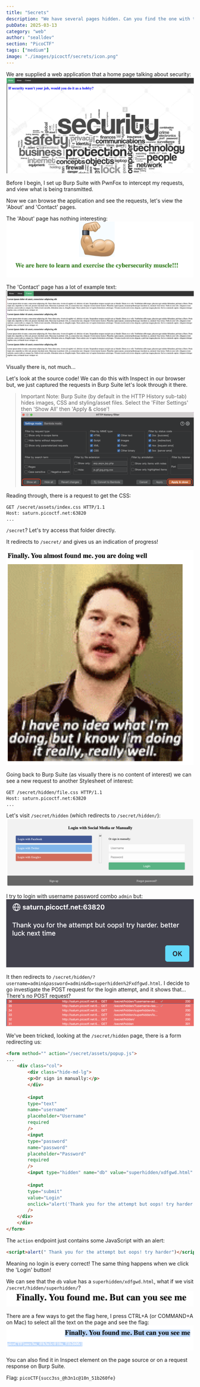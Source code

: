 ```yaml
---
title: "Secrets"
description: "We have several pages hidden. Can you find the one with the flag? The website is running here.\n\nHint: folders folders folders"
pubDate: 2025-03-13
category: "web"
author: "sealldev"
section: "PicoCTF"
tags: ["medium"]
image: "./images/picoctf/secrets/icon.png"
---
```


We are supplied a web application that a home page talking about security:
![home.png](images/picoctf/secrets/home.png)

Before I begin, I set up Burp Suite with PwnFox to intercept my requests, and view what is being transmitted.

Now we can browse the application and see the requests, let's view the 'About' and 'Contact' pages.

The 'About' page has nothing interesting:
![about.png](images/picoctf/secrets/about.png)

The 'Contact' page has a lot of example text:
![contact.png](images/picoctf/secrets/contact.png)

Visually there is, not much...

Let's look at the source code! We can do this with Inspect in our browser but, we just captured the requests in Burp Suite let's look through it there.

> Important Note: Burp Suite (by default in the HTTP History sub-tab) hides images, CSS and styling/asset files. Select the 'Filter Settings' then 'Show All' then 'Apply & close'!
> ![filtering.png](images/picoctf/secrets/filtering.png)

Reading through, there is a request to get the CSS:
```
GET /secret/assets/index.css HTTP/1.1
Host: saturn.picoctf.net:63820
...
```

`/secret`? Let's try access that folder directly.

It redirects to `/secret/` and gives us an indication of progress!

![secret.png](images/picoctf/secrets/secret.png)

Going back to Burp Suite (as visually there is no content of interest) we can see a new request to another Stylesheet of interest:
```
GET /secret/hidden/file.css HTTP/1.1
Host: saturn.picoctf.net:63820
...
```

Let's visit `/secret/hidden` (which redirects to `/secret/hidden/`):
![hidden.png](images/picoctf/secrets/hidden.png)

I try to login with username password combo `admin` but:
![adminadmin.png](images/picoctf/secrets/adminadmin.png)

It then redirects to `/secret/hidden/?username=admin&password=admin&db=superhidden%2Fxdfgwd.html`. I decide to go investigate the POST request for the login attempt, and it shows that... There's no POST request?
![requests.png](images/picoctf/secrets/requests.png)

We've been tricked, looking at the `/secret/hidden` page, there is a form redirecting us:
```html
<form method="" action="/secret/assets/popup.js">
...
    <div class="col">
        <div class="hide-md-lg">
        <p>Or sign in manually:</p>
        </div>

        <input
        type="text"
        name="username"
        placeholder="Username"
        required
        />
        <input
        type="password"
        name="password"
        placeholder="Password"
        required
        />
        <input type="hidden" name="db" value="superhidden/xdfgwd.html" />

        <input
        type="submit"
        value="Login"
        onclick="alert('Thank you for the attempt but oops! try harder. better luck next time')"
        />
    </div>
    </div>
</form>
```

The `action` endpoint just contains some JavaScript with an alert:
```html
<script>alert(" Thank you for the attempt but oops! try harder")</script>;
```

Meaning no login is every correct! The same thing happens when we click the 'Login' button!

We can see that the `db` value has a `superhidden/xdfgwd.html`, what if we visit `/secret/hidden/superhidden/`?
![final.png](images/picoctf/secrets/final.png)

There are a few ways to get the flag here, I press CTRL+A (or COMMAND+A on Mac) to select all the text on the page and see the flag:
![flag.png](images/picoctf/secrets/flag.png)

You can also find it in Inspect element on the page source or on a request response on Burp Suite.

Flag: `picoCTF{succ3ss_@h3n1c@10n_51b260fe}`